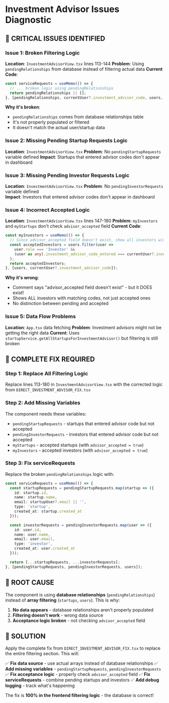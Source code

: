 # Investment Advisor Issues Diagnostic

## 🚨 **CRITICAL ISSUES IDENTIFIED**

### **Issue 1: Broken Filtering Logic**
**Location**: `InvestmentAdvisorView.tsx` lines 113-144
**Problem**: Using `pendingRelationships` from database instead of filtering actual data
**Current Code**:
```typescript
const serviceRequests = useMemo(() => {
  // ... broken logic using pendingRelationships
  return pendingRelationships || [];
}, [pendingRelationships, currentUser?.investment_advisor_code, users, startups]);
```

**Why it's broken**:
- `pendingRelationships` comes from database relationships table
- It's not properly populated or filtered
- It doesn't match the actual user/startup data

### **Issue 2: Missing Pending Startup Requests Logic**
**Location**: `InvestmentAdvisorView.tsx` 
**Problem**: No `pendingStartupRequests` variable defined
**Impact**: Startups that entered advisor codes don't appear in dashboard

### **Issue 3: Missing Pending Investor Requests Logic**
**Location**: `InvestmentAdvisorView.tsx`
**Problem**: No `pendingInvestorRequests` variable defined  
**Impact**: Investors that entered advisor codes don't appear in dashboard

### **Issue 4: Incorrect Accepted Logic**
**Location**: `InvestmentAdvisorView.tsx` lines 147-180
**Problem**: `myInvestors` and `myStartups` don't check `advisor_accepted` field
**Current Code**:
```typescript
const myInvestors = useMemo(() => {
  // Since advisor_accepted field doesn't exist, show all investors with matching codes
  const acceptedInvestors = users.filter(user => 
    user.role === 'Investor' &&
    (user as any).investment_advisor_code_entered === currentUser?.investment_advisor_code
  );
  return acceptedInvestors;
}, [users, currentUser?.investment_advisor_code]);
```

**Why it's wrong**:
- Comment says "advisor_accepted field doesn't exist" - but it DOES exist!
- Shows ALL investors with matching codes, not just accepted ones
- No distinction between pending and accepted

### **Issue 5: Data Flow Problems**
**Location**: `App.tsx` data fetching
**Problem**: Investment advisors might not be getting the right data
**Current**: Uses `startupService.getAllStartupsForInvestmentAdvisor()` but filtering is still broken

## 🔧 **COMPLETE FIX REQUIRED**

### **Step 1: Replace All Filtering Logic**
Replace lines 113-180 in `InvestmentAdvisorView.tsx` with the corrected logic from `DIRECT_INVESTMENT_ADVISOR_FIX.tsx`

### **Step 2: Add Missing Variables**
The component needs these variables:
- `pendingStartupRequests` - startups that entered advisor code but not accepted
- `pendingInvestorRequests` - investors that entered advisor code but not accepted
- `myStartups` - accepted startups (with `advisor_accepted = true`)
- `myInvestors` - accepted investors (with `advisor_accepted = true`)

### **Step 3: Fix serviceRequests**
Replace the broken `pendingRelationships` logic with:
```typescript
const serviceRequests = useMemo(() => {
  const startupRequests = pendingStartupRequests.map(startup => ({
    id: startup.id,
    name: startup.name,
    email: startupUser?.email || '',
    type: 'startup',
    created_at: startup.created_at
  }));

  const investorRequests = pendingInvestorRequests.map(user => ({
    id: user.id,
    name: user.name,
    email: user.email,
    type: 'investor',
    created_at: user.created_at
  }));

  return [...startupRequests, ...investorRequests];
}, [pendingStartupRequests, pendingInvestorRequests, users]);
```

## 🎯 **ROOT CAUSE**

The component is using **database relationships** (`pendingRelationships`) instead of **array filtering** (`startups`, `users`). This is why:

1. **No data appears** - database relationships aren't properly populated
2. **Filtering doesn't work** - wrong data source
3. **Acceptance logic broken** - not checking `advisor_accepted` field

## 🚀 **SOLUTION**

Apply the complete fix from `DIRECT_INVESTMENT_ADVISOR_FIX.tsx` to replace the entire filtering section. This will:

✅ **Fix data source** - use actual arrays instead of database relationships
✅ **Add missing variables** - `pendingStartupRequests`, `pendingInvestorRequests`
✅ **Fix acceptance logic** - properly check `advisor_accepted` field
✅ **Fix serviceRequests** - combine pending startups and investors
✅ **Add debug logging** - track what's happening

The fix is **100% in the frontend filtering logic** - the database is correct!
